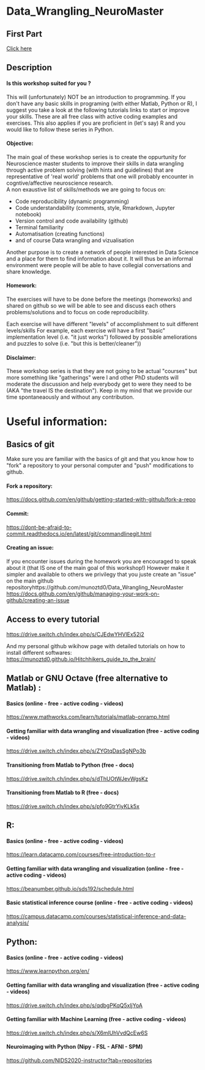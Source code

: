 # Data_Wrangling_NeuroMaster

## First Part
[Click here](https://munoztd0.github.io/Data_Wrangling_NeuroMaster/)


## Description
#### Is this workshop suited for you ? 
This will (unfortunately) NOT be an introduction to programming. If you don't have any basic skills in programing (with either Matlab, Python or R), I suggest you take a look at the following tutorials links to start or improve your skills. These are all free class with active coding examples and exercises. 
This also applies if you are proficient in (let's say) R and you would like to follow these series in Python. 

#### Objective: 
The main goal of these workshop series is to create the oppurtunity for Neuroscience master students to improve their skills in data wrangling through active problem solving (with hints and guidelines) that are representative of 'real world' problems that one will probably encounter in cogntive/affective neuroscience research.  
A non exaustive list of skills/methods we are going to focus on: 
  - Code reproducibility (dynamic programming)
  - Code understandability (comments, style, Rmarkdown, Jupyter notebook)
  - Version control and code availability (github)
  - Terminal familiarity
  - Automatisation (creating functions)
  - and of course Data wrangling and vizualisation

Another purpose is to create a network of people interested in Data Science and a place for them to find information about it. It will thus be an informal environment were people will be able to have collegial conversations and share knowledge. 

#### Homework: 
The exercises will have to be done before the meetings (homeworks) and shared on github so we will be able to see and discuss each others problems/solutions and to focus on code reproducibility. 

Each exercise will have different "levels" of accomplishment to suit different levels/skills For example, each exercise will have a first "basic" implementation level (i.e. "it just works") followed by possible ameliorations and puzzles to solve (i.e. "but this is better/cleaner"))

#### Disclaimer: 
These workshop series is that they are not going to be actual "courses" but more something like "gatherings" were I and other PhD students will moderate the discussion and help everybody get to were they need to be (AKA "the travel IS the destination"). Keep in my mind that we provide our time spontaneaously and without any contribution.


# Useful information: 

## Basics of git 
Make sure you are familiar with the basics of git and that you know how to "fork" a repository to your personal computer and "push" modifications to github. 

#### Fork a repository: 
https://docs.github.com/en/github/getting-started-with-github/fork-a-repo

#### Commit: 
https://dont-be-afraid-to-commit.readthedocs.io/en/latest/git/commandlinegit.html

#### Creating an issue: 
If you encounter issues during the homework you are encouraged to speak about it (that IS one of the main goal of this workshop!)
However make it simpler and available to others we privilegy that you juste create an "issue" on the main github repositoryhttps://github.com/munoztd0/Data_Wrangling_NeuroMaster
https://docs.github.com/en/github/managing-your-work-on-github/creating-an-issue
  
## Access to every tutorial 
https://drive.switch.ch/index.php/s/CJEdwYHVlEx52j2 

And my personal github wikihow page with detailed tutorials on how to install different softwares: 
https://munoztd0.github.io/Hitchhikers_guide_to_the_brain/



## Matlab or GNU Octave (free alternative to Matlab) : 

#### Basics (online - free - active coding - videos) 
https://www.mathworks.com/learn/tutorials/matlab-onramp.html


#### Getting familiar with data wrangling and visualization (free - active coding - videos) 
https://drive.switch.ch/index.php/s/ZYGtqDasSgNPo3b


#### Transitioning from Matlab to Python (free - docs) 
https://drive.switch.ch/index.php/s/dThUOtWJevWgsKz

#### Transitioning from Matlab to R (free - docs) 
https://drive.switch.ch/index.php/s/pfo9GtrYiyKLk5x



## R: 

#### Basics (online - free - active coding - videos)
https://learn.datacamp.com/courses/free-introduction-to-r

#### Getting familiar with data wrangling and visualization (online - free - active coding - videos)
https://beanumber.github.io/sds192/schedule.html

#### Basic statistical inference course  (online - free - active coding - videos)
https://campus.datacamp.com/courses/statistical-inference-and-data-analysis/



## Python: 

#### Basics (online - free - active coding - videos) 
https://www.learnpython.org/en/

#### Getting familiar with data wrangling and visualization (free - active coding - videos) 
https://drive.switch.ch/index.php/s/qdbgPKqQ5xljYoA

#### Getting familiar with Machine Learning (free - active coding - videos) 
https://drive.switch.ch/index.php/s/X6mlUhVvdQcEw6S

#### Neuroimaging with Python (Nipy - FSL - AFNI - SPM) 
https://github.com/NIDS2020-instructor?tab=repositories





